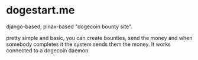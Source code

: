 dogestart.me
=====================

django-based, pinax-based "dogecoin bounty site".

pretty simple and basic, you can create bounties, send the money and when somebody completes it the system sends them the money.
It works connected to a dogecoin daemon.
